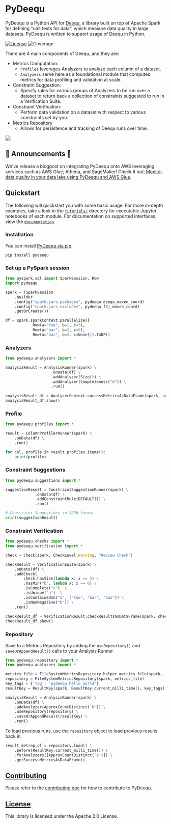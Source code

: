 # PyDeequ 

PyDeequ is a Python API for [Deequ](https://github.com/awslabs/deequ), a library built on top of Apache Spark for defining "unit tests for data", which measure data quality in large datasets. PyDeequ is written to support usage of Deequ in Python.

[![License](https://img.shields.io/badge/License-Apache%202.0-blue.svg)](https://opensource.org/licenses/Apache-2.0) ![Coverage](https://img.shields.io/badge/coverage-90%25-green)

There are 4 main components of Deequ, and they are: 
- Metrics Computation: 
    - `Profiles` leverages Analyzers to analyze each column of a dataset. 
    - `Analyzers` serve here as a foundational module that computes metrics for data profiling and validation at scale. 
- Constraint Suggestion: 
    - Specify rules for various groups of Analyzers to be run over a dataset to return back a collection of constraints suggested to run in a Verification Suite.
- Constraint Verification: 
    - Perform data validation on a dataset with respect to various constraints set by you.   
- Metrics Repository
    - Allows for persistence and tracking of Deequ runs over time. 

![](imgs/pydeequ_architecture.jpg)

## 🎉 Announcements 🎉
We've release a blogpost on integrating PyDeequ onto AWS leveraging services such as AWS Glue, Athena, and SageMaker! Check it out: [Monitor data quality in your data lake using PyDeequ and AWS Glue](https://aws.amazon.com/blogs/big-data/monitor-data-quality-in-your-data-lake-using-pydeequ-and-aws-glue/).

## Quickstart

The following will quickstart you with some basic usage. For more in-depth examples, take a look in the [`tutorials/`](tutorials/) directory for executable Jupyter notebooks of each module. For documentation on supported interfaces, view the [`documentation`](https://pydeequ.readthedocs.io/).

### Installation

You can install [PyDeequ via pip](https://pypi.org/project/pydeequ/).

```
pip install pydeequ
``` 

### Set up a PySpark session 
```python
from pyspark.sql import SparkSession, Row
import pydeequ

spark = (SparkSession
    .builder
    .config("spark.jars.packages", pydeequ.deequ_maven_coord)
    .config("spark.jars.excludes", pydeequ.f2j_maven_coord)
    .getOrCreate())

df = spark.sparkContext.parallelize([
            Row(a="foo", b=1, c=5),
            Row(a="bar", b=2, c=6),
            Row(a="baz", b=3, c=None)]).toDF()
```

### Analyzers 

```python
from pydeequ.analyzers import *

analysisResult = AnalysisRunner(spark) \
                    .onData(df) \
                    .addAnalyzer(Size()) \
                    .addAnalyzer(Completeness("b")) \
                    .run()
                    
analysisResult_df = AnalyzerContext.successMetricsAsDataFrame(spark, analysisResult)
analysisResult_df.show()
```

### Profile 

```python
from pydeequ.profiles import *

result = ColumnProfilerRunner(spark) \
    .onData(df) \
    .run()

for col, profile in result.profiles.items():
    print(profile)
```

### Constraint Suggestions 

```python
from pydeequ.suggestions import *

suggestionResult = ConstraintSuggestionRunner(spark) \
             .onData(df) \
             .addConstraintRule(DEFAULT()) \
             .run()

# Constraint Suggestions in JSON format
print(suggestionResult) 
```

### Constraint Verification 

```python
from pydeequ.checks import *
from pydeequ.verification import *

check = Check(spark, CheckLevel.Warning, "Review Check")

checkResult = VerificationSuite(spark) \
    .onData(df) \
    .addCheck(
        check.hasSize(lambda x: x >= 3) \
        .hasMin("b", lambda x: x == 0) \
        .isComplete("c")  \
        .isUnique("a")  \
        .isContainedIn("a", ["foo", "bar", "baz"]) \
        .isNonNegative("b")) \
    .run()
    
checkResult_df = VerificationResult.checkResultsAsDataFrame(spark, checkResult)
checkResult_df.show()
```

### Repository 

Save to a Metrics Repository by adding the `useRepository()` and `saveOrAppendResult()` calls to your Analysis Runner. 
```python
from pydeequ.repository import *
from pydeequ.analyzers import *

metrics_file = FileSystemMetricsRepository.helper_metrics_file(spark, 'metrics.json')
repository = FileSystemMetricsRepository(spark, metrics_file)
key_tags = {'tag': 'pydeequ hello world'}
resultKey = ResultKey(spark, ResultKey.current_milli_time(), key_tags)

analysisResult = AnalysisRunner(spark) \
    .onData(df) \
    .addAnalyzer(ApproxCountDistinct('b')) \
    .useRepository(repository) \
    .saveOrAppendResult(resultKey) \
    .run()
```

To load previous runs, use the `repository` object to load previous results back in. 

```python
result_metrep_df = repository.load() \
    .before(ResultKey.current_milli_time()) \ 
    .forAnalyzers([ApproxCountDistinct('b')]) \
    .getSuccessMetricsAsDataFrame()
```

## [Contributing](https://github.com/awslabs/python-deequ/blob/master/CONTRIBUTING.md)
Please refer to the [contributing doc](https://github.com/awslabs/python-deequ/blob/master/CONTRIBUTING.md) for how to contribute to PyDeequ. 

## [License](https://github.com/awslabs/python-deequ/blob/master/LICENSE)

This library is licensed under the Apache 2.0 License.

